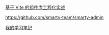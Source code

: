 [基于 Vite 的组件库工程化实战](https://juejin.cn/book/7117582869358182403/section/7117950986286530564)

https://github.com/smarty-team/smarty-admin


[我的学习笔记](https://wang1xiang.github.io/blog/docs/vite/componentLibrary.html)